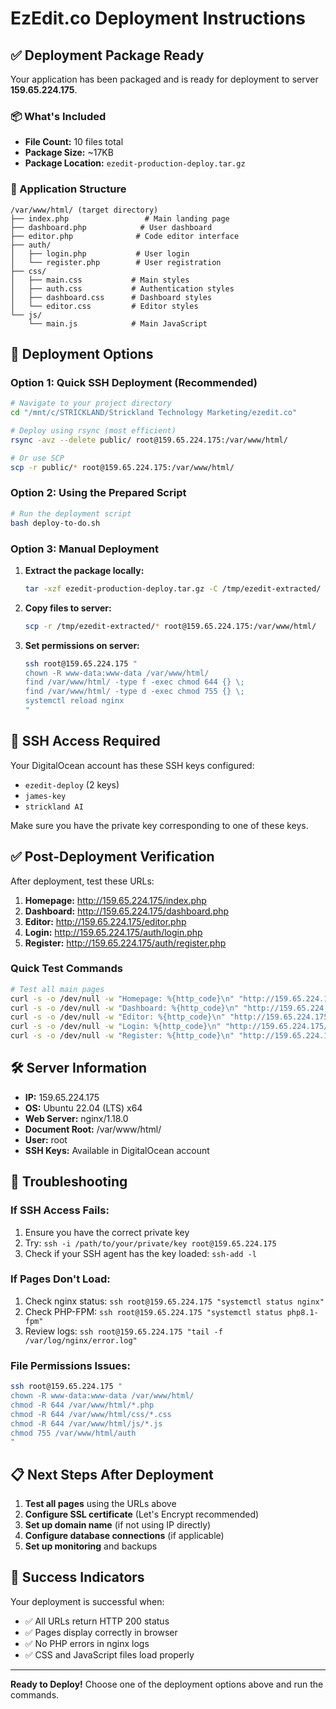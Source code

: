 # EzEdit.co Deployment Instructions

## ✅ Deployment Package Ready
Your application has been packaged and is ready for deployment to server **159.65.224.175**.

### 📦 What's Included
- **File Count:** 10 files total
- **Package Size:** ~17KB
- **Package Location:** `ezedit-production-deploy.tar.gz`

### 📁 Application Structure
```
/var/www/html/ (target directory)
├── index.php                 # Main landing page
├── dashboard.php            # User dashboard
├── editor.php              # Code editor interface
├── auth/
│   ├── login.php           # User login
│   └── register.php        # User registration
├── css/
│   ├── main.css           # Main styles
│   ├── auth.css           # Authentication styles
│   ├── dashboard.css      # Dashboard styles
│   └── editor.css         # Editor styles
└── js/
    └── main.js            # Main JavaScript
```

## 🚀 Deployment Options

### Option 1: Quick SSH Deployment (Recommended)
```bash
# Navigate to your project directory
cd "/mnt/c/STRICKLAND/Strickland Technology Marketing/ezedit.co"

# Deploy using rsync (most efficient)
rsync -avz --delete public/ root@159.65.224.175:/var/www/html/

# Or use SCP
scp -r public/* root@159.65.224.175:/var/www/html/
```

### Option 2: Using the Prepared Script
```bash
# Run the deployment script
bash deploy-to-do.sh
```

### Option 3: Manual Deployment
1. **Extract the package locally:**
   ```bash
   tar -xzf ezedit-production-deploy.tar.gz -C /tmp/ezedit-extracted/
   ```

2. **Copy files to server:**
   ```bash
   scp -r /tmp/ezedit-extracted/* root@159.65.224.175:/var/www/html/
   ```

3. **Set permissions on server:**
   ```bash
   ssh root@159.65.224.175 "
   chown -R www-data:www-data /var/www/html/
   find /var/www/html/ -type f -exec chmod 644 {} \;
   find /var/www/html/ -type d -exec chmod 755 {} \;
   systemctl reload nginx
   "
   ```

## 🔑 SSH Access Required
Your DigitalOcean account has these SSH keys configured:
- `ezedit-deploy` (2 keys)
- `james-key`
- `strickland AI`

Make sure you have the private key corresponding to one of these keys.

## ✅ Post-Deployment Verification

After deployment, test these URLs:

1. **Homepage:** http://159.65.224.175/index.php
2. **Dashboard:** http://159.65.224.175/dashboard.php  
3. **Editor:** http://159.65.224.175/editor.php
4. **Login:** http://159.65.224.175/auth/login.php
5. **Register:** http://159.65.224.175/auth/register.php

### Quick Test Commands
```bash
# Test all main pages
curl -s -o /dev/null -w "Homepage: %{http_code}\n" "http://159.65.224.175/index.php"
curl -s -o /dev/null -w "Dashboard: %{http_code}\n" "http://159.65.224.175/dashboard.php"
curl -s -o /dev/null -w "Editor: %{http_code}\n" "http://159.65.224.175/editor.php"
curl -s -o /dev/null -w "Login: %{http_code}\n" "http://159.65.224.175/auth/login.php"
curl -s -o /dev/null -w "Register: %{http_code}\n" "http://159.65.224.175/auth/register.php"
```

## 🛠 Server Information
- **IP:** 159.65.224.175
- **OS:** Ubuntu 22.04 (LTS) x64
- **Web Server:** nginx/1.18.0
- **Document Root:** /var/www/html/
- **User:** root
- **SSH Keys:** Available in DigitalOcean account

## 🔧 Troubleshooting

### If SSH Access Fails:
1. Ensure you have the correct private key
2. Try: `ssh -i /path/to/your/private/key root@159.65.224.175`
3. Check if your SSH agent has the key loaded: `ssh-add -l`

### If Pages Don't Load:
1. Check nginx status: `ssh root@159.65.224.175 "systemctl status nginx"`
2. Check PHP-FPM: `ssh root@159.65.224.175 "systemctl status php8.1-fpm"`
3. Review logs: `ssh root@159.65.224.175 "tail -f /var/log/nginx/error.log"`

### File Permissions Issues:
```bash
ssh root@159.65.224.175 "
chown -R www-data:www-data /var/www/html/
chmod -R 644 /var/www/html/*.php
chmod -R 644 /var/www/html/css/*.css
chmod -R 644 /var/www/html/js/*.js
chmod 755 /var/www/html/auth
"
```

## 📋 Next Steps After Deployment

1. **Test all pages** using the URLs above
2. **Configure SSL certificate** (Let's Encrypt recommended)
3. **Set up domain name** (if not using IP directly)
4. **Configure database connections** (if applicable)
5. **Set up monitoring** and backups

## 🎉 Success Indicators

Your deployment is successful when:
- ✅ All URLs return HTTP 200 status
- ✅ Pages display correctly in browser
- ✅ No PHP errors in nginx logs
- ✅ CSS and JavaScript files load properly

---

**Ready to Deploy!** Choose one of the deployment options above and run the commands.